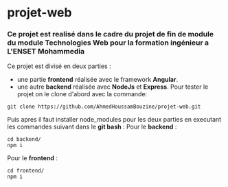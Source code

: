 # projet-web
### Ce projet est realisé dans le cadre du projet de fin de module du module Technologies Web pour la formation ingénieur a L'ENSET Mohammedia
Ce projet est divisé en deux parties :
- une partie **frontend** réalisée avec le framework **Angular**.
- une autre **backend** réalisée avec **NodeJs** et **Express**.
Pour tester le projet on le clone d'abord avec la commande: 
```
git clone https://github.com/AhmedHoussamBouzine/projet-web.git

```
Puis apres il faut installer node_modules pour les deux parties en executant les commandes suivant dans le **git bash** : 
Pour le **backend** :
```
cd backend/
npm i
```
Pour le **frontend** :
```
cd frontend/
npm i
```



